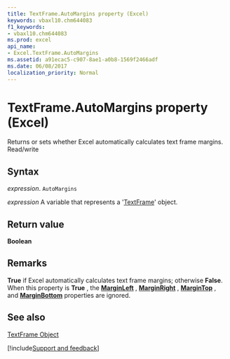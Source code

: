 ```yaml
---
title: TextFrame.AutoMargins property (Excel)
keywords: vbaxl10.chm644083
f1_keywords:
- vbaxl10.chm644083
ms.prod: excel
api_name:
- Excel.TextFrame.AutoMargins
ms.assetid: a91ecac5-c907-8ae1-a0b8-1569f2466adf
ms.date: 06/08/2017
localization_priority: Normal
---
```



# TextFrame.AutoMargins property (Excel)

Returns or sets whether Excel automatically calculates text frame margins. Read/write


## Syntax

_expression_. `AutoMargins`

_expression_ A variable that represents a '[TextFrame](Excel.TextFrame.md)' object.


## Return value

 **Boolean**


## Remarks

 **True** if Excel automatically calculates text frame margins; otherwise **False**. When this property is **True** , the **[MarginLeft](Excel.TextFrame.MarginLeft.md)** , **[MarginRight](Excel.TextFrame.MarginRight.md)** , **[MarginTop](Excel.TextFrame.MarginTop.md)** , and **[MarginBottom](Excel.TextFrame.MarginBottom.md)** properties are ignored.


## See also


[TextFrame Object](Excel.TextFrame.md)

[!include[Support and feedback](~/includes/feedback-boilerplate.md)]